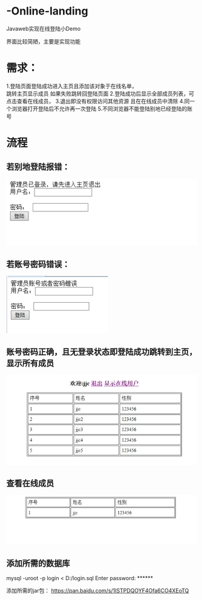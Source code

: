 # -Online-landing
Javaweb实现在线登陆小Demo

界面比较简陋，主要是实现功能
# 需求：
1.登陆页面登陆成功进入主页且添加该对象于在线名单，  
跳转主页显示成员  如果失败跳转回登陆页面 
2.登陆成功后显示全部成员列表，可点击查看在线成员，
3.退出即没有权限访问其他资源 且在在线成员中清除
4.同一个浏览器打开登陆后不允许再一次登陆
5.不同浏览器不能登陆别地已经登陆的账号
 
 
# 流程
## 若别地登陆报错：

![](https://github.com/jjc123/-Online-landing/blob/master/image/1.png?raw=true )
## 若账号密码错误：

![](https://github.com/jjc123/-Online-landing/blob/master/image/4.png?raw=true )

## 账号密码正确，且无登录状态即登陆成功跳转到主页，显示所有成员
![](https://github.com/jjc123/-Online-landing/blob/master/image/2.png?raw=true )

## 查看在线成员
![](https://github.com/jjc123/-Online-landing/blob/master/image/3.png?raw=true )

## 添加所需的数据库
mysql -uroot -p login < D:/login.sql
Enter password: ******

添加所需的jar包：
https://pan.baidu.com/s/1ISTPDQOYF4Ofa6CO4XEoTQ
